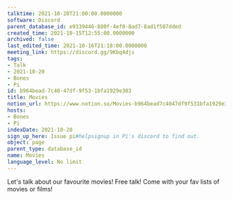 ```yaml
---
talktime: 2021-10-20T21:00:00.0000000
software: Discord
parent_database_id: e9339446-880f-4ef0-8ad7-8ad1f507dded
created_time: 2021-10-15T12:55:00.0000000
archived: false
last_edited_time: 2021-10-16T21:18:00.0000000
meeting_link: https://discord.gg/9Kbq4djs
tags:
- Talk
- 2021-10-20
- Bones
- Pi
id: b964bead-7c40-47df-9f53-1bfa1929e303
title: Movies
notion_url: https://www.notion.so/Movies-b964bead7c4047df9f531bfa1929e303
hosts:
- Bones
- Pi
indexDate: 2021-10-20
sign_up_here: Issue pi#helpsignup in Pi's discord to find out.
object: page
parent_type: database_id
name: Movies
language_level: No limit
---
```


Let's talk about our favourite movies!
Free talk! Come with your fav lists of movies or films!



